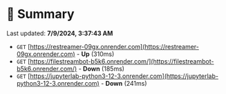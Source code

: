 # 📖 Summary
Last updated: **7/9/2024, 3:37:43 AM**

- `GET` [https://restreamer-09gx.onrender.com](https://restreamer-09gx.onrender.com) - **Up** (310ms)
- `GET` [https://filestreambot-b5k6.onrender.com/](https://filestreambot-b5k6.onrender.com/) - **Down** (185ms)
- `GET` [https://jupyterlab-python3-12-3.onrender.com](https://jupyterlab-python3-12-3.onrender.com) - **Down** (241ms)
